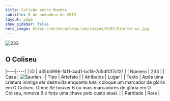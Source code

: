 ```yaml
---
title: Colisão entre Mundos
subtitle: 8 de novembro de 2019
layout: page
show_sidebar: false
hero_image: https://archonarcana.com/images/0/07/Starter-wc.jpg
---
```


![233](https://cdn.keyforgegame.com/media/card_front/pt/452_233_5RGWR267MW7H_pt.png)

## O Coliseu

|----|----|
| ID | d35b5996-f4f1-4a41-bc18-7d5df0f7c121 |
| Número | 233 |
| Casa | ![Saurian](https://archonarcana.com/images/thumb/9/9e/Saurian_P.png/22px-Saurian_P.png "Sauro") |
| Tipo | Artefato |
| Atributos | Lugar |
| Texto | Após uma criatura inimiga ser destruída enquanto luta, coloque um marcador de  glória em O Coliseu. Omni: Se houver 6 ou mais marcadores de glória em O Coliseu, remova 6 e forje  uma chave pelo custo atual. |
| Raridade | Rara |
